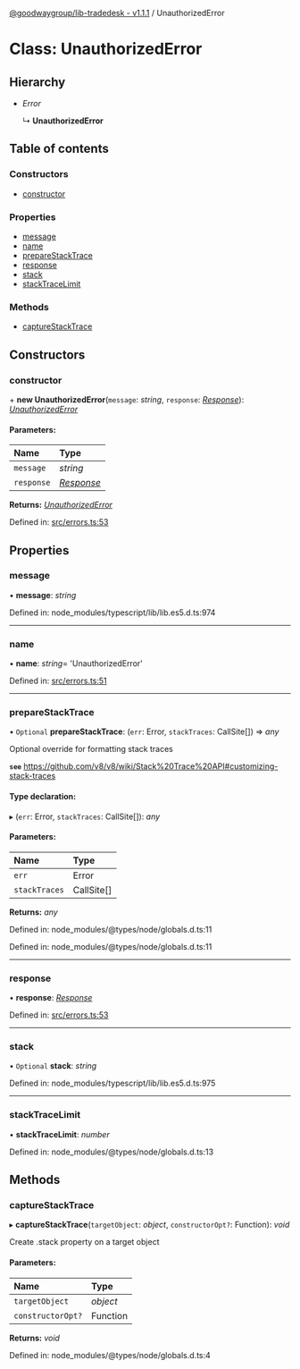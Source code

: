 [@goodwaygroup/lib-tradedesk - v1.1.1](../README.md) / UnauthorizedError

# Class: UnauthorizedError

## Hierarchy

* *Error*

  ↳ **UnauthorizedError**

## Table of contents

### Constructors

- [constructor](unauthorizederror.md#constructor)

### Properties

- [message](unauthorizederror.md#message)
- [name](unauthorizederror.md#name)
- [prepareStackTrace](unauthorizederror.md#preparestacktrace)
- [response](unauthorizederror.md#response)
- [stack](unauthorizederror.md#stack)
- [stackTraceLimit](unauthorizederror.md#stacktracelimit)

### Methods

- [captureStackTrace](unauthorizederror.md#capturestacktrace)

## Constructors

### constructor

\+ **new UnauthorizedError**(`message`: *string*, `response`: [*Response*](response.md)): [*UnauthorizedError*](unauthorizederror.md)

#### Parameters:

Name | Type |
:------ | :------ |
`message` | *string* |
`response` | [*Response*](response.md) |

**Returns:** [*UnauthorizedError*](unauthorizederror.md)

Defined in: [src/errors.ts:53](https://github.com/GoodwayGroup/lib-tradedesk/blob/0a7142d/src/errors.ts#L53)

## Properties

### message

• **message**: *string*

Defined in: node_modules/typescript/lib/lib.es5.d.ts:974

___

### name

• **name**: *string*= 'UnauthorizedError'

Defined in: [src/errors.ts:51](https://github.com/GoodwayGroup/lib-tradedesk/blob/0a7142d/src/errors.ts#L51)

___

### prepareStackTrace

• `Optional` **prepareStackTrace**: (`err`: Error, `stackTraces`: CallSite[]) => *any*

Optional override for formatting stack traces

**`see`** https://github.com/v8/v8/wiki/Stack%20Trace%20API#customizing-stack-traces

#### Type declaration:

▸ (`err`: Error, `stackTraces`: CallSite[]): *any*

#### Parameters:

Name | Type |
:------ | :------ |
`err` | Error |
`stackTraces` | CallSite[] |

**Returns:** *any*

Defined in: node_modules/@types/node/globals.d.ts:11

Defined in: node_modules/@types/node/globals.d.ts:11

___

### response

• **response**: [*Response*](response.md)

Defined in: [src/errors.ts:53](https://github.com/GoodwayGroup/lib-tradedesk/blob/0a7142d/src/errors.ts#L53)

___

### stack

• `Optional` **stack**: *string*

Defined in: node_modules/typescript/lib/lib.es5.d.ts:975

___

### stackTraceLimit

• **stackTraceLimit**: *number*

Defined in: node_modules/@types/node/globals.d.ts:13

## Methods

### captureStackTrace

▸ **captureStackTrace**(`targetObject`: *object*, `constructorOpt?`: Function): *void*

Create .stack property on a target object

#### Parameters:

Name | Type |
:------ | :------ |
`targetObject` | *object* |
`constructorOpt?` | Function |

**Returns:** *void*

Defined in: node_modules/@types/node/globals.d.ts:4
